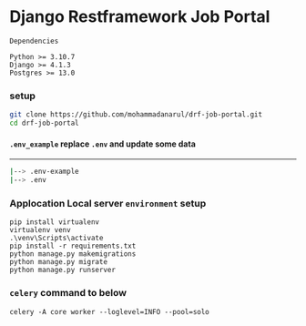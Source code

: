 # Django Restframework Job Portal

`Dependencies`

```commandline
Python >= 3.10.7
Django >= 4.1.3
Postgres >= 13.0
```

### setup

```bash
git clone https://github.com/mohammadanarul/drf-job-portal.git
cd drf-job-portal
```

#### ``.env_example`` replace `.env` and update some data
-------------------------------------------
```bash
|--> .env-example
|--> .env
```

### Applocation Local server `environment` setup

```base
pip install virtualenv 
virtualenv venv
.\venv\Scripts\activate
pip install -r requirements.txt
python manage.py makemigrations
python manage.py migrate
python manage.py runserver
```

### `celery` command to below

```base
celery -A core worker --loglevel=INFO --pool=solo
```


